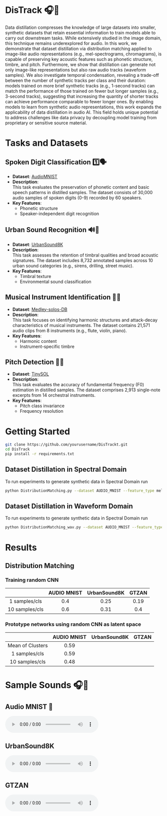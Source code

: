 # DisTrack 🎧📢
Data distillation compresses the knowledge of large datasets into smaller, synthetic datasets that retain essential information to train models able to carry out downstream tasks. While extensively studied in the image domain, this technique remains underexplored for audio. In this work, we demonstrate that dataset distillation via distribution matching applied to image-like audio representations (e.g., mel-spectrograms, chromagrams), is capable of preserving key acoustic features such as phonetic structure, timbre, and pitch. Furthermore, we show that distillation can generate not only image-like representations but also raw audio tracks (waveform samples). We also investigate temporal condensation, revealing a trade-off between the number of synthetic tracks per class and their duration: models trained on more brief synthetic tracks (e.g., 1-second tracks) can match the performance of those trained on fewer but longer samples (e.g., 3-second tracks), suggesting that increasing the quantity of shorter tracks can achieve performance comparable to fewer longer ones. By enabling models to learn from synthetic audio representations, this work expands the applicability of data distillation in audio AI. This field holds unique potential to address challenges like data privacy by decoupling model training from proprietary or sensitive source material.

# Tasks and Datasets

## **Spoken Digit Classification** 1️⃣🗣️
- **Dataset**: [AudioMNIST](https://github.com/soerenab/AudioMNIST)  
- **Description**:  
  This task evaluates the preservation of phonetic content and basic speech patterns in distilled samples. The dataset consists of 30,000 audio samples of spoken digits (0-9) recorded by 60 speakers.  
- **Key Features**:  
  - Phonetic structure  
  - Speaker-independent digit recognition  

## **Urban Sound Recognition** 🔊🚨
- **Dataset**: [UrbanSound8K](https://urbansounddataset.weebly.com/)  
- **Description**:  
  This task assesses the retention of timbral qualities and broad acoustic signatures. The dataset includes 8,732 annotated samples across 10 urban sound categories (e.g., sirens, drilling, street music).  
- **Key Features**:  
  - Timbral texture  
  - Environmental sound classification  

## **Musical Instrument Identification** 🎸🎺
- **Dataset**: [Medley-solos-DB](https://zenodo.org/record/1344103)  
- **Description**:  
  This task focuses on identifying harmonic structures and attack-decay characteristics of musical instruments. The dataset contains 21,571 audio clips from 8 instruments (e.g., flute, violin, piano).  
- **Key Features**:  
  - Harmonic content  
  - Instrument-specific timbre  

## **Pitch Detection** 🎼🎤
- **Dataset**: [TinySOL](https://zenodo.org/record/3685367)  
- **Description**:  
  This task evaluates the accuracy of fundamental frequency (F0) estimation in distilled samples. The dataset comprises 2,913 single-note excerpts from 14 orchestral instruments.  
- **Key Features**:  
  - Pitch class invariance  
  - Frequency resolution  



# Getting Started 
```bash
git clone https://github.com/yourusername/DisTrackt.git
cd DisTrack
pip install -r requirements.txt
```

## Dataset Distillation in Spectral Domain
To run experiments to generate synthetic data in Spectral Domain run
```bash
python DistributionMatching.py --dataset AUDIO_MNIST --feature_type melspectrogram --ipc 10
```

## Dataset Distillation in Waveform Domain
To run experiments to generate synthetic data in Spectral Domain run
```bash
python DistributionMatching_wav.py --dataset AUDIO_MNIST --feature_type melspectrogram --ipc 10
```
# Results

## Distribution Matching

### Training random CNN
|  |AUDIO MNIST | UrbanSound8K | GTZAN | 
 :-: | :-: | :-: | :-: |
| 1 samples/cls  |0.4|0.25 | 0.19|
| 10 samples/cls |0.6 | 0.31 | 0.4| 
### Prototype networks using random CNN as latent space
|  |AUDIO MNIST | UrbanSound8K | GTZAN | 
 :-: | :-: | :-: | :-: |
| Mean of Clusters |0.59| ||
| 1 samples/cls  |0.59| | |
| 10 samples/cls |0.48|  | | 


# Sample Sounds 🎧📢

## Audio MNIST  🔢
<audio controls>
  <source src="synthetic_sounds/sample_5_0.wav" type="audio/wav">
  Your browser does not support the audio element.
</audio>

## UrbanSound8K
<audio controls>
  <source src="path/to/urbansound8k_sample.wav" type="audio/wav">
  Your browser does not support the audio element.
</audio>

## GTZAN
<audio controls>
  <source src="path/to/gtzan_sample.wav" type="audio/wav">
  Your browser does not support the audio element.
</audio>